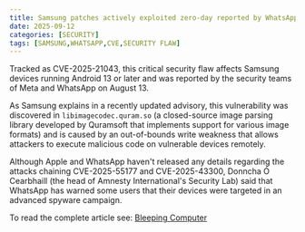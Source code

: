 ```yaml
---
title: Samsung patches actively exploited zero-day reported by WhatsApp
date: 2025-09-12
categories: [SECURITY]
tags: [SAMSUNG,WHATSAPP,CVE,SECURITY FLAW]
---
```


Tracked as CVE-2025-21043, this critical security flaw affects Samsung devices running Android 13 or later and was reported by the security teams of Meta and WhatsApp on August 13.

As Samsung explains in a recently updated advisory, this vulnerability was discovered in `libimagecodec.quram.so` (a closed-source image parsing library developed by Quramsoft that implements support for various image formats) and is caused by an out-of-bounds write weakness that allows attackers to execute malicious code on vulnerable devices remotely.

Although Apple and WhatsApp haven't released any details regarding the attacks chaining CVE-2025-55177 and CVE-2025-43300, Donncha Ó Cearbhaill (the head of Amnesty International's Security Lab) said that WhatsApp has warned some users that their devices were targeted in an advanced spyware campaign. 

To read the complete article see: [Bleeping Computer](https://www.bleepingcomputer.com/news/security/samsung-patches-actively-exploited-zero-day-reported-by-whatsapp/) 